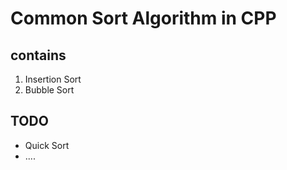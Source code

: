 # Common Sort Algorithm in CPP

## contains

1. Insertion Sort
2. Bubble Sort

## TODO

- Quick Sort
- ....
